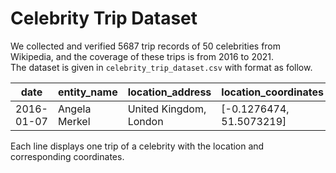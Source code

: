 # Celebrity Trip Dataset

We collected and verified 5687 trip records of 50 celebrities from Wikipedia, and the coverage of these trips is from 2016 to 2021.   
The dataset is given in ```celebrity_trip_dataset.csv``` with format as follow.   

| date | entity_name | location_address | location_coordinates |
| ---- | ---- | ---- | ---- |
| 2016-01-07 | Angela Merkel | United Kingdom, London | [-0.1276474, 51.5073219] |

Each line displays one trip of a celebrity with the location and corresponding coordinates.
